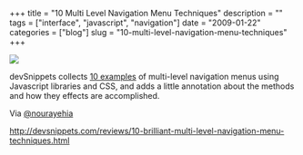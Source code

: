 +++
title = "10 Multi Level Navigation Menu Techniques"
description = ""
tags = ["interface", "javascript", "navigation"]
date = "2009-01-22"
categories = ["blog"]
slug = "10-multi-level-navigation-menu-techniques"
+++



  <div class="notebook-screenshot"><a href="http://devsnippets.com/reviews/10-brilliant-multi-level-navigation-menu-techniques.html"><img src="/media/bluga/wt49788973ea887.jpg"/></a></div><p>devSnippets collects <a href="http://devsnippets.com/reviews/10-brilliant-multi-level-navigation-menu-techniques.html">10 examples</a> of multi-level navigation menus using Javascript libraries and CSS, and adds a little annotation about the methods and how they effects are accomplished. </p>
<p>Via <a href="http://twitter.com/nourayehia/status/1138505891">@nourayehia</a></p>
    
  <a href="http://devsnippets.com/reviews/10-brilliant-multi-level-navigation-menu-techniques.html">http://devsnippets.com/reviews/10-brilliant-multi-level-navigation-menu-techniques.html</a>
